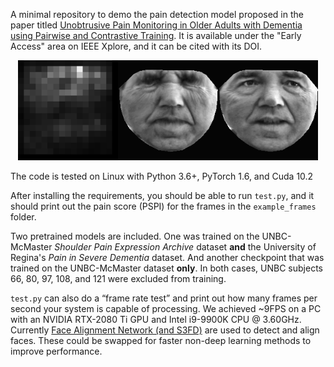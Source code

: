 A minimal repository to demo the pain detection model proposed in the paper titled [Unobtrusive Pain Monitoring in Older Adults with Dementia
using Pairwise and Contrastive Training](https://ieeexplore.ieee.org/document/9298886). It is available under the "Early Access" area on IEEE Xplore, and it can be cited with its DOI.

<p align="center"><img src="docs/images/saliency-S64-wint-contrastive.png" /></p>

The code is tested on Linux with Python 3.6+, PyTorch 1.6, and Cuda 10.2

After installing the requirements, you should be able to run `test.py`, and it should print out the pain score (PSPI) for the frames in the `example_frames` folder.

Two pretrained models are included. One was trained on the UNBC-McMaster _Shoulder Pain Expression Archive_ dataset **and** the University of Regina's _Pain in Severe Dementia_ dataset.
And another checkpoint that was trained on the UNBC-McMaster dataset **only**. In both cases, UNBC subjects 66, 80, 97, 108, and 121 were excluded from training.


`test.py` can also do a “frame rate test” and print out how many frames per second your system is capable of processing.
We achieved ~9FPS on a PC with an NVIDIA RTX-2080 Ti GPU and Intel i9-9900K CPU @ 3.60GHz.
Currently [Face Alignment Network (and S3FD)](https://github.com/1adrianb/face-alignment) are used to detect and align faces.
These could be swapped for faster non-deep learning methods to improve performance.




